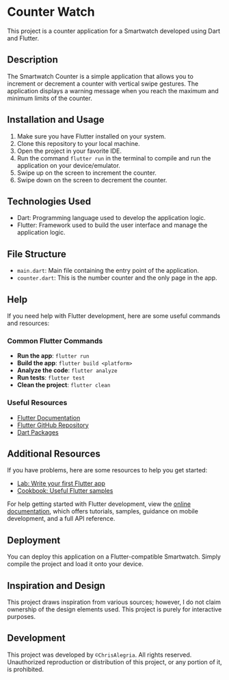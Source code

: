 # Counter Watch

This project is a counter application for a Smartwatch developed using Dart and Flutter.

## Description

The Smartwatch Counter is a simple application that allows you to increment or decrement a counter with vertical swipe gestures. The application displays a warning message when you reach the maximum and minimum limits of the counter.

## Installation and Usage

1. Make sure you have Flutter installed on your system.
2. Clone this repository to your local machine.
3. Open the project in your favorite IDE.
4. Run the command `flutter run` in the terminal to compile and run the application on your device/emulator.
5. Swipe up on the screen to increment the counter.
6. Swipe down on the screen to decrement the counter.

## Technologies Used

- Dart: Programming language used to develop the application logic.
- Flutter: Framework used to build the user interface and manage the application logic.

## File Structure

- `main.dart`: Main file containing the entry point of the application.
- `counter.dart`: This is the number counter and the only page in the app.

## Help

If you need help with Flutter development, here are some useful commands and resources:

### Common Flutter Commands

- **Run the app**: `flutter run`
- **Build the app**: `flutter build <platform>`
- **Analyze the code**: `flutter analyze`
- **Run tests**: `flutter test`
- **Clean the project**: `flutter clean`

### Useful Resources

- [Flutter Documentation](https://docs.flutter.dev/)
- [Flutter GitHub Repository](https://github.com/flutter/flutter)
- [Dart Packages](https://pub.dev/)

## Additional Resources

If you have problems, here are some resources to help you get started:

- [Lab: Write your first Flutter app](https://docs.flutter.dev/get-started/codelab)
- [Cookbook: Useful Flutter samples](https://docs.flutter.dev/cookbook)

For help getting started with Flutter development, view the
[online documentation](https://docs.flutter.dev/), which offers tutorials,
samples, guidance on mobile development, and a full API reference.

## Deployment

You can deploy this application on a Flutter-compatible Smartwatch. Simply compile the project and load it onto your device.

## Inspiration and Design

This project draws inspiration from various sources; however, I do not claim ownership of the design elements used. This project is purely for interactive purposes.

## Development

This project was developed by `©ChrisAlegria`. All rights reserved. Unauthorized reproduction or distribution of this project, or any portion of it, is prohibited.
